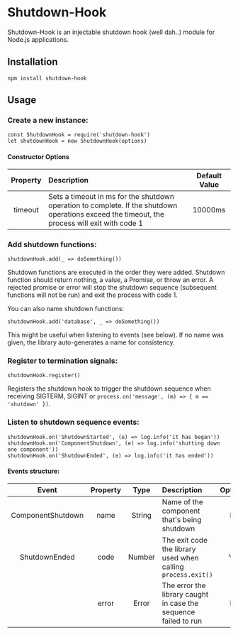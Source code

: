 # Shutdown-Hook

Shutdown-Hook is an injectable shutdown hook (well dah..) module for Node.js applications.

## Installation
`npm install shutdown-hook`

## Usage

### Create a new instance:
```
const ShutdownHook = require('shutdown-hook')
let shutdownHook = new ShutdownHook(options)
```

#### Constructor Options

| Property | Description | Default Value |
| :------: | :---------- | :-----------: |
| timeout  | Sets a timeout in ms for the shutdown operation to complete. If the shutdown operations exceed the timeout, the process will exit with code 1| 10000ms |


### Add shutdown functions:

`shutdownHook.add(_ => doSomething())`

Shutdown functions are executed in the order they were added. Shutdown function should return nothing, a value, a Promise, or throw an error.
A rejected promise or error will stop the shutdown sequence (subsequent functions will not be run) and exit the process with code 1.

You can also name shutdown functions:

`shutdownHook.add('database', _ => doSomething())`

This might be useful when listening to events (see below). If no name was given, the library auto-generates a name for consistency.

### Register to termination signals:

`shutdownHook.register()`

Registers the shutdown hook to trigger the shutdown sequence when receiving SIGTERM, SIGINT or `process.on('message', (m) => { m == 'shutdown' })`.

### Listen to shutdown sequence events:

```
shutdownHook.on('ShutdownStarted', (e) => log.info('it has began'))
shutdownHook.on('ComponentShutdown', (e) => log.info('shutting down one component'))
shutdownHook.on('ShutdownEnded', (e) => log.info('it has ended'))
```

#### Events structure:

| Event | Property | Type | Description | Optional |
| :---: | :------: | :--: | :---------- | :------: |
| ComponentShutdown | name | String | Name of the component that's being shutdown | No|
| ShutdownEnded | code | Number | The exit code the library used when calling `process.exit()`| Yes |
|| error | Error | The error the library caught in case the sequence failed to run | No|



